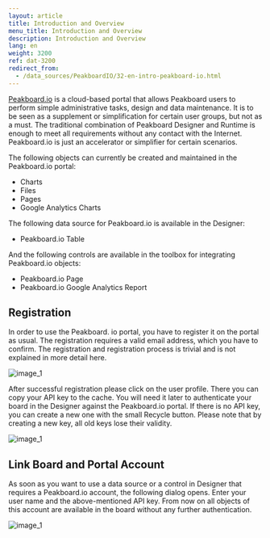 ```yaml
---
layout: article
title: Introduction and Overview
menu_title: Introduction and Overview
description: Introduction and Overview
lang: en
weight: 3200
ref: dat-3200
redirect_from:
  - /data_sources/PeakboardIO/32-en-intro-peakboard-io.html
---
```

[Peakboard.io](https://peakboard.io) is a cloud-based portal that allows Peakboard users to perform simple administrative tasks, design and data maintenance. It is to be seen as a supplement or simplification for certain user groups, but not as a must. The traditional combination of Peakboard Designer and Runtime is enough to meet all requirements without any contact with the Internet. Peakboard.io is just an accelerator or simplifier for certain scenarios.

The following objects can currently be created and maintained in the Peakboard.io portal:

* Charts
* Files
* Pages
* Google Analytics Charts

The following data source for Peakboard.io is available in the Designer:

 * Peakboard.io Table

And the following controls are available in the toolbox for integrating Peakboard.io objects:

* Peakboard.io Page
* Peakboard.io Google Analytics Report

## Registration

In order to use the Peakboard. io portal, you have to register it on the portal as usual. The registration requires a valid email address, which you have to confirm. The registration and registration process is trivial and is not explained in more detail here.

![image_1](/assets/images/peakboard-io/intro/peakboardio_01.png)


After successful registration please click on the user profile. There you can copy your API key to the cache. You will need it later to authenticate your board in the Designer against the Peakboard.io portal. If there is no API key, you can create a new one with the small Recycle button. Please note that by creating a new key, all old keys lose their validity.

![image_1](/assets/images/peakboard-io/intro/peakboardio_02.png)

## Link Board and Portal Account


As soon as you want to use a data source or a control in Designer that requires a Peakboard.io account, the following dialog opens. Enter your user name and the above-mentioned API key. From now on all objects of this account are available in the board without any further authentication.

![image_1](/assets/images/peakboard-io/intro/peakboardio_03.png)
